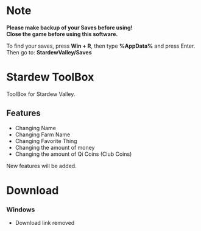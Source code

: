 # Note

**Please make backup of your Saves before using!**  
**Close the game before using this software.**

To find your saves, press **Win + R**, then type **%AppData%** and press Enter.  
Then go to: **StardewValley/Saves**


# Stardew ToolBox

ToolBox for Stardew Valley.

## Features

* Changing Name
* Changing Farm Name
* Changing Favorite Thing
* Changing the amount of money
* Changing the amount of Qi Coins (Club Coins)

New features will be added.

# Download

### Windows

- Download link removed
